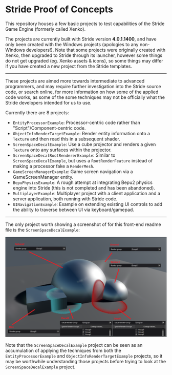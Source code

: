 # Stride Proof of Concepts

This repository houses a few basic projects to test capabilities of the Stride Game Engine (formerly called Xenko).

The projects are currently built with Stride version **4.0.1.1400**, and have only been created with the Windows projects (apologies to any non-Windows developers!).
Note that some projects were originally created with Xenko, then upgraded to Stride through its launcher, however some things do not get upgraded (eg. Xenko assets & icons), so some things may differ if you have created a new project from the Stride templates.

---

These projects are aimed more towards intermediate to advanced programmers, and may require further investigation into the Stride source code, or search online, for more information on how some of the applied code works, as some of the some techniques may not be officially what the Stride developers intended for us to use.

Currently there are 8 projects:
* `EntityProcessorExample`: Processor-centric code rather than "Script"/Component-centric code.
* `ObjectInfoRenderTargetExample`: Render entity information onto a `Texture` and then read this in a subsequent shader.
* `ScreenSpaceDecalExample`: Use a cube projector and renders a given `Texture` onto any surfaces within the projector.
* `ScreenSpaceDecalRootRendererExample`: Similar to `ScreenSpaceDecalExample`, but uses a `RootRenderFeature` instead of making a processor fake a `RenderMesh`.
* `GameScreenManagerExample`: Game screen navigation via a GameScreenManager entity.
* `BepuPhysicsExample`: A rough attempt at integrating Bepu2 physics engine into Stride (this is not completed and has been abandoned).
* `MultiplayerExample`: Multiplayer project with a client application and a server application, both running with Stride code.
* `UINavigationExample`: Example on extending existing UI controls to add the ability to traverse between UI via keyboard/gamepad.

---
The only project worth showing a screenshot of for this front-end readme file is the `ScreenSpaceDecalExample`:

![Render Stage](ScreenSpaceDecalExample/images/scene.png)

Note that the `ScreenSpaceDecalExample` project can be seen as an accumulation of applying the techniques from both the `EntityProcessorExample` and `ObjectInfoRenderTargetExample` projects, so it may be worthwhile understanding those projects before trying to look at the `ScreenSpaceDecalExample` project.
